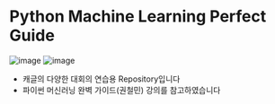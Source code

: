 # Python Machine Learning Perfect Guide

![image](https://user-images.githubusercontent.com/67913569/131335315-81849541-257d-43e7-9899-df88151d629d.png)
![image](https://user-images.githubusercontent.com/67913569/131329838-1333fd0b-af30-421a-875e-9bd42acb2bee.png)

* 캐글의 다양한 대회의 연습용 Repository입니다
* 파이썬 머신러닝 완벽 가이드(권철민) 강의를 참고하였습니다
